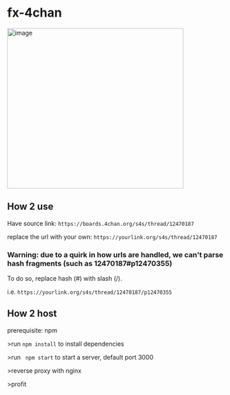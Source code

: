 # fx-4chan

<img width="408" height="370" alt="image" src="https://github.com/user-attachments/assets/2f22d3cc-1339-4212-b615-87f459f9e28f" />

## How 2 use
Have source link: `https://boards.4chan.org/s4s/thread/12470187`

replace the url with your own: `https://yourlink.org/s4s/thread/12470187`

### Warning: due to a quirk in how urls are handled, we can't parse hash fragments (such as 12470187#p12470355)
To do so, replace hash (#) with slash (/).

i.e. `https://yourlink.org/s4s/thread/12470187/p12470355`

## How 2 host
prerequisite: npm

\>run ```npm install``` to install dependencies

\>run ``` npm start``` to start a server, default port 3000

\>reverse proxy with nginx

\>profit
